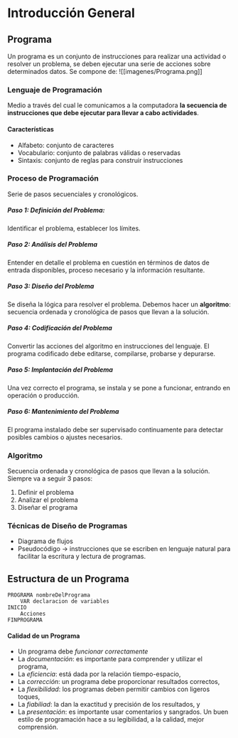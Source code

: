 # Introducción General
## Programa
Un programa es un conjunto de instrucciones para realizar una actividad o resolver un problema, se deben ejecutar una serie de acciones sobre determinados datos.
Se compone de: 
![[imagenes/Programa.png]]
### Lenguaje de Programación
Medio a través del cual le comunicamos a la computadora **la secuencia de instrucciones que debe ejecutar para llevar a cabo actividades**.
#### Características
- Alfabeto: conjunto de caracteres
- Vocabulario: conjunto de palabras válidas o reservadas
- Sintaxis: conjunto de reglas para construir instrucciones
### Proceso de Programación 
Serie de pasos secuenciales y cronológicos.
##### Paso 1: Definición del Problema:
Identificar el problema, establecer los límites.
##### Paso 2: Análisis del Problema
Entender en detalle el problema en cuestión en términos de datos de entrada disponibles, proceso necesario y la información resultante.
##### Paso 3: Diseño del Problema
Se diseña la lógica para resolver el problema. Debemos hacer un **algoritmo**: secuencia ordenada y cronológica de pasos que llevan a la solución.
##### Paso 4: Codificación del Problema
Convertir las acciones del algoritmo en instrucciones del lenguaje. El programa codificado debe editarse, compilarse, probarse y depurarse.
##### Paso 5: Implantación del Problema
Una vez correcto el programa, se instala y se pone a funcionar, entrando en operación o producción.
##### Paso 6: Mantenimiento del Problema
El programa instalado debe ser supervisado continuamente para detectar posibles cambios o ajustes necesarios.
### Algoritmo
Secuencia ordenada y cronológica de pasos que llevan a la solución. Siempre va a seguir 3 pasos: 
1. Definir el problema
2. Analizar el problema
3. Diseñar el programa
### Técnicas de Diseño de Programas
- Diagrama de flujos
- Pseudocódigo → instrucciones que se escriben en lenguaje natural para facilitar la escritura y lectura de programas.
## Estructura de un Programa
```
PROGRAMA nombreDelPrograma
	VAR declaracion de variables
INICIO
	Acciones
FINPROGRAMA
```
#### Calidad de un Programa
- Un programa debe _funcionar correctamente_
- La _documentación_: es importante para comprender y utilizar el programa,
- La _eficiencia_: está dada por la relación tiempo-espacio,
- La _corrección_: un programa debe proporcionar resultados correctos,
- La _flexibilidad_: los programas deben permitir cambios con ligeros toques,
- La _fiabiliad_: la dan la exactitud y precisión de los resultados, y
- La _presentación_: es importante usar comentarios y sangrados.
Un buen estilo de programación hace a su legibilidad, a la calidad, mejor comprensión.
